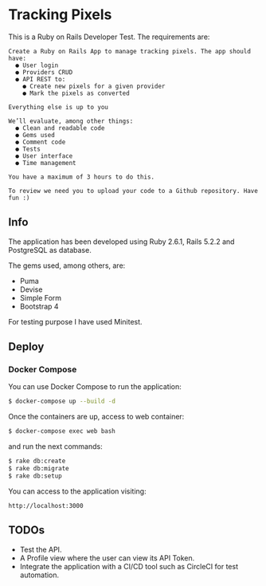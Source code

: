 # Tracking Pixels

This is a Ruby on Rails Developer Test. The requirements are:

```
Create a Ruby on Rails App to manage tracking pixels. The app should have:
  ● User login
  ● Providers CRUD
  ● API REST to:
    ● Create new pixels for a given provider
    ● Mark the pixels as converted

Everything else is up to you

We’ll evaluate, among other things:
  ● Clean and readable code
  ● Gems used
  ● Comment code
  ● Tests
  ● User interface
  ● Time management

You have a maximum of 3 hours to do this.

To review we need you to upload your code to a Github repository. Have fun :)
```

## Info

The application has been developed using Ruby 2.6.1, Rails 5.2.2 and PostgreSQL as database.

The gems used, among others, are:
* Puma
* Devise
* Simple Form
* Bootstrap 4

For testing purpose I have used Minitest.

## Deploy

### Docker Compose
You can use Docker Compose to run the application:
```bash
$ docker-compose up --build -d
```

Once the containers are up, access to web container:
```bash
$ docker-compose exec web bash
```

 and run the next commands:
```bash
$ rake db:create
$ rake db:migrate
$ rake db:setup
```

You can access to the application visiting:

```
http://localhost:3000
```

## TODOs

* Test the API.
* A Profile view where the user can view its API Token.
* Integrate the application with a CI/CD tool such as CircleCI for test automation. 
